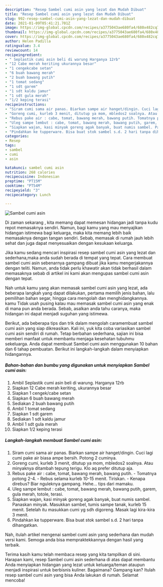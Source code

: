 ```yaml
---
description: "Resep Sambel cumi asin yang lezat dan Mudah Dibuat"
title: "Resep Sambel cumi asin yang lezat dan Mudah Dibuat"
slug: 992-resep-sambel-cumi-asin-yang-lezat-dan-mudah-dibuat
date: 2021-01-09T05:41:21.701Z
image: https://img-global.cpcdn.com/recipes/a3775043ae680fa4/680x482cq70/sambel-cumi-asin-foto-resep-utama.jpg
thumbnail: https://img-global.cpcdn.com/recipes/a3775043ae680fa4/680x482cq70/sambel-cumi-asin-foto-resep-utama.jpg
cover: https://img-global.cpcdn.com/recipes/a3775043ae680fa4/680x482cq70/sambel-cumi-asin-foto-resep-utama.jpg
author: Helen Padilla
ratingvalue: 3.4
reviewcount: 14
recipeingredient:
- " Seplastik cumi asin beli di warung Harganya 12rb"
- "12 Cabe merah keriting ukurannya besar"
- "1 cengekcabe setan"
- "6 buah bawang merah"
- "2 buah bawang putih"
- "1 tomat sedang"
- "1 sdt garem"
- "1 sdt kaldu jamur"
- "1 sdt gula merah"
- "1/2 keping terasi"
recipeinstructions:
- "Siram cumi sama air panas. Biarkan sampe air hanget/dingin. Cuci lagi cumi pake air biasa ampe bersih. Potong 2 cuminya."
- "Goreng cumi, kurleb 3 menit, ditutup ya mom, mbledos2 soalnya. Atau minyaknya ditambah tepung terigu. Klo aq prefer ditutup aja."
- "Rebus pake air : cabe, tomat, bawang merah, bawang putih. Tomatnya potong 2-4.  Rebus selama kurleb 10-15 menit. Tiriskan.  Kenapa direbus? Biar nguleknya gampang. Hehe... tips dari mamaku."
- "Uleg sampe lembut : cabe, tomat, bawang merah, bawang putih, garem, gula merah, totole, terasi."
- "Siapkan wajan, kasi minyak goreng agak banyak, buat numis sambel. Panaskan minyak. Masukkan sambel, tumis sampe tanak, kurleb 15 menit. Setelah itu masukkan cumi yg sdh digoreng. Masak lagi kira-kira 3 menit."
- "Pindahkan ke tupperware. Bisa buat stok sambel s.d. 2 hari tanpa dihangatkan."
categories:
- Resep
tags:
- sambel
- cumi
- asin

katakunci: sambel cumi asin 
nutrition: 268 calories
recipecuisine: Indonesian
preptime: "PT15M"
cooktime: "PT54M"
recipeyield: "3"
recipecategory: Lunch

---
```



![Sambel cumi asin](https://img-global.cpcdn.com/recipes/a3775043ae680fa4/680x482cq70/sambel-cumi-asin-foto-resep-utama.jpg)

Di zaman  sekarang , kita memang dapat memesan hidangan jadi tanpa kudu repot memasaknya sendiri. Namun, bagi kamu yang mau menyajikan hidangan istimewa bagi keluarga, maka kita memang lebih baik memasaknya dengan tangan sendiri. Sebab, memasak di rumah jauh lebih sehat dan juga dapat menyesuaikan dengan kesukaan keluarga.

Jika kamu sedang mencari inspirasi resep sambel cumi asin yang lezat dan sederhana,maka anda sudah berada di tempat yang tepat. Cara membuat sambel cumi asin  sebenarnya gampang dibuat jika kamu mengerjakannya dengan teliti. Namun, anda tidak perlu khawatir akan tidak berhasil dalam memasaknya 
sebab di artikel ini kami akan mengupas sambel cumi asin dengan tepat.  



Nah untuk kamu yang akan memasak sambel cumi asin yang lezat, ada beberapa langkah yang dapat dilakukan, pertama memilih jenis bahan, lalu pemilihan bahan segar, hingga cara mengolah dan menghidangkannya. kamu Tidak usah pusing kalau mau memasak sambel cumi asin yang enak di mana pun anda berada. Sebab, asalkan anda  tahu caranya, maka hidangan ini dapat menjadi suguhan yang istimewa.

Berikut, ada beberapa tips dan trik dalam mengolah caramembuat sambel cumi asin yang siap dikreasikan. Kali ini, yuk kita coba variasikan sambel cumi asin sendiri di rumah. Tetap berbahan sederhana, sajian ini bisa memberi manfaat untuk membantu menjaga kesehatan tubuhmu sekeluarga. Anda dapat membuat Sambel cumi asin menggunakan 10 bahan dan 6 tahap pembuatan. Berikut ini langkah-langkah dalam menyiapkan hidangannya.

<!--inarticleads1-->

##### Bahan-bahan dan bumbu yang digunakan untuk menyiapkan Sambel cumi asin:

1. Ambil  Seplastik cumi asin beli di warung. Harganya 12rb
1. Siapkan 12 Cabe merah keriting, ukurannya besar
1. Siapkan 1 cengek/cabe setan
1. Siapkan 6 buah bawang merah
1. Sediakan 2 buah bawang putih
1. Ambil 1 tomat sedang
1. Siapkan 1 sdt garem
1. Sediakan 1 sdt kaldu jamur
1. Ambil 1 sdt gula merah
1. Siapkan 1/2 keping terasi




<!--inarticleads2-->

##### Langkah-langkah membuat Sambel cumi asin:

1. Siram cumi sama air panas. Biarkan sampe air hanget/dingin. Cuci lagi cumi pake air biasa ampe bersih. Potong 2 cuminya.
1. Goreng cumi, kurleb 3 menit, ditutup ya mom, mbledos2 soalnya. Atau minyaknya ditambah tepung terigu. Klo aq prefer ditutup aja.
1. Rebus pake air : cabe, tomat, bawang merah, bawang putih. - Tomatnya potong 2-4.  - Rebus selama kurleb 10-15 menit. Tiriskan.  - Kenapa direbus? Biar nguleknya gampang. Hehe... tips dari mamaku.
1. Uleg sampe lembut : cabe, tomat, bawang merah, bawang putih, garem, gula merah, totole, terasi.
1. Siapkan wajan, kasi minyak goreng agak banyak, buat numis sambel. Panaskan minyak. Masukkan sambel, tumis sampe tanak, kurleb 15 menit. Setelah itu masukkan cumi yg sdh digoreng. Masak lagi kira-kira 3 menit.
1. Pindahkan ke tupperware. Bisa buat stok sambel s.d. 2 hari tanpa dihangatkan.




Nah, itulah artikel mengenai  sambel cumi asin  yang sederhana dan mudah versi kami. Semoga anda bisa mempraktekkannya dengan hasil yang terbaik. 

Terima kasih kamu telah membaca resep yang kita tampilkan di sini. Harapan kami, resep  Sambel cumi asin sederhana di atas dapat membantu Anda menyiapkan hidangan yang lezat untuk keluarga/teman ataupun menjadi inspirasi untuk berbisnis kuliner. Bagaimana? Gampang kan? Itulah resep sambel cumi asin yang bisa Anda lakukan di rumah. Selamat mencoba!

